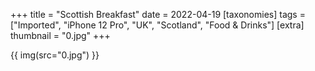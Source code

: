 +++
title = "Scottish Breakfast"
date = 2022-04-19
[taxonomies]
tags = ["Imported", "iPhone 12 Pro", "UK", "Scotland", "Food & Drinks"]
[extra]
thumbnail = "0.jpg"
+++

{{ img(src="0.jpg") }}
